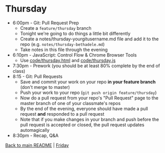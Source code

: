 # Thursday

* 6:00pm - Git: Pull Request Prep
  * Create a `feature/thursday` branch
  * Tonight we're going to do things a little bit differently
  * Create a notes/thursday-yourgitusername.md file and add it to the repo (e.g. `notes/thursday-bethadele.md`)
  * Take notes in this file through the evening
* 6:10pm - JavaScript: Control Flow & Chrome Browser Tools
  * Use [code/thursday.html](/code/thursday.html) and [code/thursday.js](/code/thursday.js)
* 7:30pm - Prework (you should be at least 80% complete by the end of class)
* 8:15 - Git: Pull Requests
  * Save and commit your work on your repo **in your feature branch** (don't merge to master)
  * Push your work to your repo (`git push origin feature/thursday`)
  * Now do a pull request from your repo's "Pull Request" page to the master branch of one of your classmate's repos
  * By the end of the evening, everyone should have made a pull request **and** responded to a pull request
  * Note that if you make changes in your branch and push before the pull request is accepted or closed, the pull request updates automagically
* 8:30pm - Recap, Q&A

[Back to main README](/README.md) | [Friday](/schedule/friday.md)
